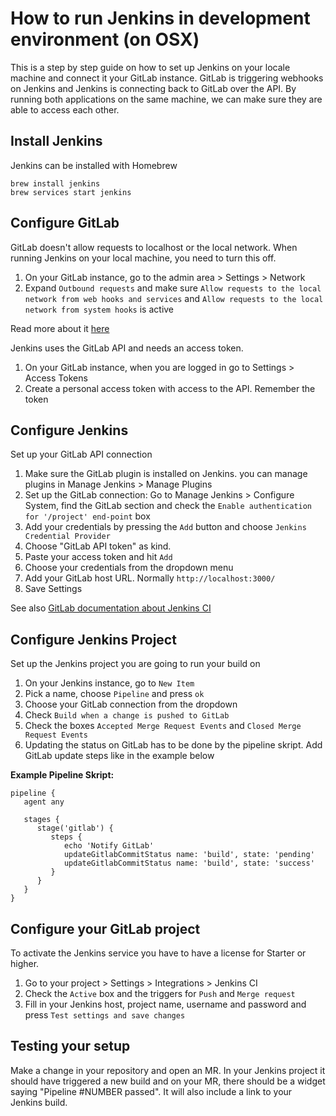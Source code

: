 # How to run Jenkins in development environment (on OSX)

This is a step by step guide on how to set up Jenkins on your locale machine and connect it your GitLab instance. 
GitLab is triggering webhooks on Jenkins and Jenkins is connecting back to GitLab over the API. By running both applications on the same machine, we can make sure they are able to access each other.

## Install Jenkins

Jenkins can be installed with Homebrew
```
brew install jenkins
brew services start jenkins
```

## Configure GitLab

GitLab doesn't allow requests to localhost or the local network. When running Jenkins on your local machine, you need to turn this off.

1. On your GitLab instance, go to the admin area > Settings > Network
1. Expand `Outbound requests` and make sure `Allow requests to the local network from web hooks and services` and `Allow requests to the local network from system hooks` is active

Read more about it [here](https://docs.gitlab.com/ee/security/webhooks.html)

Jenkins uses the GitLab API and needs an access token. 

1. On your GitLab instance, when you are logged in go to Settings > Access Tokens
1. Create a personal access token with access to the API. Remember the token

## Configure Jenkins

Set up your GitLab API connection

1. Make sure the GitLab plugin is installed on Jenkins. you can manage plugins in Manage Jenkins > Manage Plugins
1. Set up the GitLab connection: Go to Manage Jenkins > Configure System, find the GitLab section and check the `Enable authentication for '/project' end-point` box
1. Add your credentials by pressing the `Add` button and choose `Jenkins Credential Provider`
1. Choose "GitLab API token" as kind.
1. Paste your access token and hit `Add`
1. Choose your credentials from the dropdown menu
1. Add your GitLab host URL. Normally `http://localhost:3000/`
1. Save Settings

See also [GitLab documentation about Jenkins CI](https://docs.gitlab.com/ee/integration/jenkins.html)

## Configure Jenkins Project

Set up the Jenkins project you are going to run your build on

1. On your Jenkins instance, go to `New Item`
1. Pick a name, choose `Pipeline` and press `ok`
1. Choose your GitLab connection from the dropdown
1. Check `Build when a change is pushed to GitLab`
1. Check the boxes `Accepted Merge Request Events` and `Closed Merge Request Events`
1. Updating the status on GitLab has to be done by the pipeline skript. Add GitLab update steps like in the example below

**Example Pipeline Skript:**
```
pipeline {
   agent any

   stages {
      stage('gitlab') {
         steps {
            echo 'Notify GitLab'
            updateGitlabCommitStatus name: 'build', state: 'pending'
            updateGitlabCommitStatus name: 'build', state: 'success'
         }
      }
   }
}
```

## Configure your GitLab project

To activate the Jenkins service you have to have a license for Starter or higher.

1. Go to your project > Settings > Integrations > Jenkins CI
1. Check the `Active` box and the triggers for `Push` and `Merge request`
1. Fill in your Jenkins host, project name, username and password and press `Test settings and save changes`

## Testing your setup

Make a change in your repository and open an MR. In your Jenkins project it should have triggered a new build and on your MR, there should be a widget saying "Pipeline #NUMBER passed". It will also include a link to your Jenkins build.
